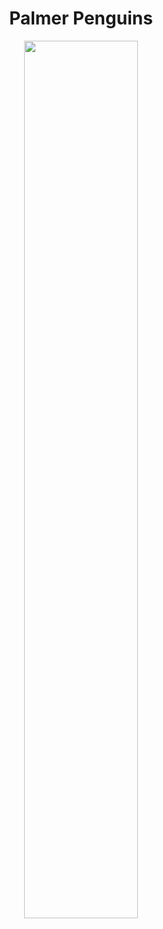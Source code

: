 <h1 align="center"> Palmer Penguins </h1>

<p align="center">
  <img src="https://github.com/nrennie/tidytuesday/blob/main/2020/2020-07-28/20200728.jpg?raw=true" width="60%">
</p>
